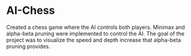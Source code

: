 # AI-Chess
Created a chess game where the AI controls both players. Minimax and alpha-beta pruning were implemented to control the AI. The goal of the project was to visualize the speed and depth increase that alpha-beta pruning provides.
